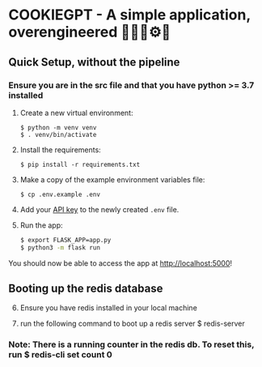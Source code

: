 # COOKIEGPT - A simple application, overengineered 👩‍🔧🔧⚙️🚀

## Quick Setup, without the pipeline

### Ensure you are in the src file and that you have python >= 3.7 installed 

1. Create a new virtual environment:

   ```bash/zsh
   $ python -m venv venv
   $ . venv/bin/activate
   ```

2. Install the requirements:

   ```bash/zsh
   $ pip install -r requirements.txt
   ```

3. Make a copy of the example environment variables file:

   ```bash/zsh
   $ cp .env.example .env
   ```

4. Add your [API key](https://beta.openai.com/account/api-keys) to the newly created `.env` file.

5. Run the app:

   ```bash
   $ export FLASK_APP=app.py
   $ python3 -m flask run
   ```

You should now be able to access the app at [http://localhost:5000](http://localhost:5000)!

## Booting up the redis database
6. Ensure you have redis installed in your local machine

7. run the following command to boot up a redis server $ redis-server

### Note: There is a running counter in the redis db. To reset this, run $ redis-cli set count 0